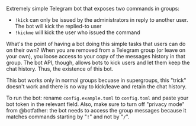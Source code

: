 Extremely simple Telegram bot that exposes two commands in groups:

- `!kick` can only be issued by the administrators in reply to another user. The bot will kick the replied-to user
- `!kickme` will kick the user who issued the command

What's the point of having a bot doing this simple tasks that users can do on their own? 
When you are removed from a Telegram group (or leave on your own), you 
loose access to your copy of the messages history in that group. The bot API, though, allows bots to kick users and let them keep 
the chat history. Thus, the existence of this bot.

This bot works only in normal groups becuase in supergroups, this "trick" doesn't work and there is no way to kick/leave 
and retain the chat history.

To run the bot: rename `config.example.toml` to `config.toml` and paste your bot token in the relevant field. 
Also, make sure to turn off "privacy mode" from @botfather: the bot needs to access the group messages because it 
matches commands starting by "`!`" and not by "`/`".
